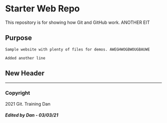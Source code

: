 # Starter Web Repo

This repository is for showing how Git and GitHub work. ANOTHER EIT

## Purpose

    Sample website with plenty of files for demos. AWEGHWOGBWOUGBAUWE

    Added another line
## New Header
----
### Copyright
2021 Git. Training Dan
##### Edited by Dan - 03/03/21